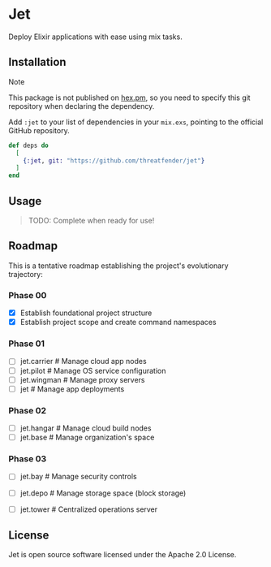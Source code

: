 # Jet

Deploy Elixir applications with ease using mix tasks.


## Installation

> [!NOTE]
> This package is not published on [hex.pm](https://hex.pm/), so you need to
> specify this git repository when declaring the dependency.

Add `:jet` to your list of dependencies in your `mix.exs`, pointing
to the official GitHub repository.

```elixir
def deps do
  [
    {:jet, git: "https://github.com/threatfender/jet"}
  ]
end
```


## Usage

  > TODO: Complete when ready for use!


## Roadmap

This is a tentative roadmap establishing the project's evolutionary trajectory:

### Phase 00

  * [x] Establish foundational project structure
  * [x] Establish project scope and create command namespaces

### Phase 01

  * [ ] jet.carrier   # Manage cloud app nodes
  * [ ] jet.pilot     # Manage OS service configuration
  * [ ] jet.wingman   # Manage proxy servers
  * [ ] jet           # Manage app deployments

### Phase 02

  * [ ] jet.hangar    # Manage cloud build nodes
  * [ ] jet.base      # Manage organization's space

### Phase 03

  * [ ] jet.bay       # Manage security controls
  * [ ] jet.depo      # Manage storage space (block storage)
  * [ ] jet.tower     # Centralized operations server


## License

Jet is open source software licensed under the Apache 2.0 License.
